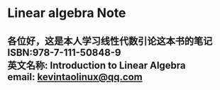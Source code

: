 Linear algebra Note 
===
各位好，这是本人学习线性代数引论这本书的笔记<br>
ISBN:978-7-111-50848-9<br>
英文名称: Introduction to Linear Algebra<br>
email: kevintaolinux@qq.com
---
